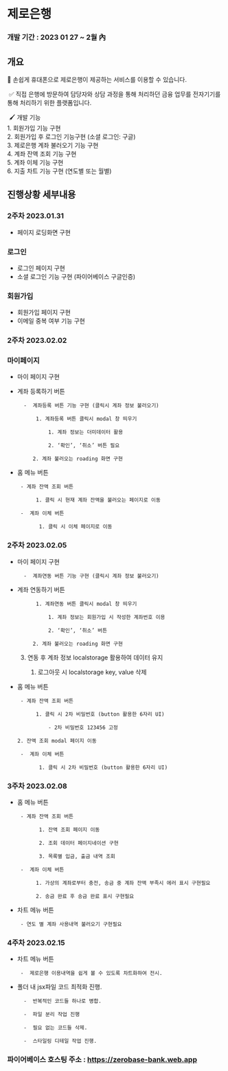 
#    제로은행

###  개발 기간 : 2023 01 27 ~ 2월 內

## 개요

🏧 손쉽게 휴대폰으로 제로은행이 제공하는 서비스를 이용할 수 있습니다.  

 ✅ 직접 은행에 방문하여 담당자와 상담 과정을 통해 처리하던 금융 업무를 전자기기를 통해 
     처리하기 위한 플랫폼입니다.  

 🖌️ 개발 기능 <br>
    1. 회원가입 기능 구현 <br>
    2. 회원가입 후 로그인  기능구현 (소셜 로그인: 구글) <br>
    3. 제로은행 계좌 불러오기 기능 구현 <br>
    4. 계좌 잔액 조회 기능 구현 <br>
    5. 계좌 이체 기능 구현 <br>
    6. 지출 차트 기능 구현 (연도별 또는 월별) <br>

## 진행상황 세부내용


### 2주차 2023.01.31

- 페이지 로딩화면 구현

### 로그인

- 로그인 페이지 구현
- 소셜 로그인 기능 구현 (파이어베이스 구글인증)

### 회원가입

- 회원가입 페이지 구현
- 이메일 중복 여부 기능 구현

### 2주차 2023.02.02

### 마이페이지

- 마이 페이지 구현
- 계좌 등록하기 버튼

        -  계좌등록 버튼 기능 구현 (클릭시 계좌 정보 불러오기)

            1. 계좌등록 버튼 클릭시 modal 창 띄우기 

                1. 계좌 정보는 더미데이터 활용

                2. ‘확인’, ‘취소’ 버튼 필요

           2. 계좌 불러오는 roading 화면 구현

- 홈 메뉴 버튼

       - 계좌 잔액 조회 버튼 

            1. 클릭 시 현재 계좌 잔액을 불러오는 페이지로 이동

       -  계좌 이체 버튼

             1. 클릭 시 이체 페이지로 이동
       
### 2주차 2023.02.05

- 마이 페이지 구현

        -  계좌연동 버튼 기능 구현 (클릭시 계좌 정보 불러오기)

- 계좌 연동하기 버튼

            1. 계좌연동 버튼 클릭시 modal 창 띄우기 

                1. 계좌 정보는 회원가입 시 작성한 계좌번호 이용

                2. ‘확인’, ‘취소’ 버튼

           2. 계좌 불러오는 roading 화면 구현

     3. 연동 후 계좌 정보 localstorage 활용하여 데이터 유지

          1. 로그아웃 시 localstorage key, value 삭제

- 홈 메뉴 버튼

       - 계좌 잔액 조회 버튼 

            1. 클릭 시 2차 비밀번호 (button 활용한 6자리 UI)

                - 2차 비밀번호 123456 고정

      2. 잔액 조회 modal 페이지 이동

       -  계좌 이체 버튼

             1. 클릭 시 2차 비밀번호 (button 활용한 6자리 UI)
             
             
### 3주차 2023.02.08


- 홈 메뉴 버튼

       - 계좌 잔액 조회 버튼 

             1. 잔액 조회 페이지 이동

             2. 조회 데이터 페이지네이션 구현

             3. 목록별 입금, 출금 내역 조회

       -  계좌 이체 버튼

            1. 가상의 계좌로부터 충전, 송금 중 계좌 잔액 부족시 에러 표시 구현필요

            2. 송금 완료 후 송금 완료 표시 구현필요

- 차트 메뉴 버튼

       - 연도 별 계좌 사용내역 불러오기 구현필요
       
### 4주차 2023.02.15



- 차트 메뉴 버튼

       -  제로은행 이용내역을 쉽게 볼 수 있도록 차트화하여 전시.

- 폴더 내 jsx파일 코드 최적화 진행.

        -  반복적인 코드들 하나로 병합.

        -  파일 분리 작업 진행

        -  필요 없는 코드들 삭제.

        -  스타일링 디테일 작업 진행.
       

### 파이어베이스 호스팅 주소 : https://zerobase-bank.web.app
